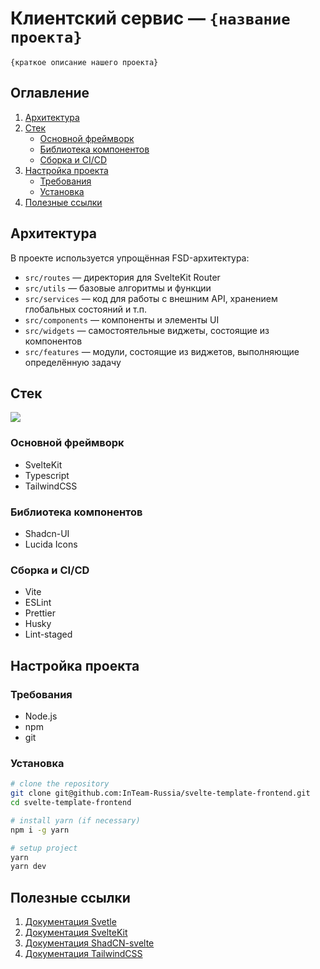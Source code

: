 # Клиентский сервис &mdash; `{название проекта}`

`{краткое описание нашего проекта}`

## Оглавление

1. [Архитектура](#архитектура)
1. [Стек](#стек)
   - [Основной фреймворк](#основной-фреймворк)
   - [Библиотека компонентов](#библиотека-компонентов)
   - [Сборка и CI/CD](#сборка-и-cicd)
1. [Настройка проекта](#настройка-проекта)
   - [Требования](#требования)
   - [Установка](#установка)
1. [Полезные ссылки](#полезные-ссылки)

## Архитектура

В проекте используется упрощённая FSD-архитектура:

- `src/routes` &mdash; директория для SvelteKit Router
- `src/utils` &mdash; базовые алгоритмы и функции
- `src/services` &mdash; код для работы с внешним API, хранением глобальных состояний и т.п.
- `src/components` &mdash; компоненты и элементы UI
- `src/widgets` &mdash; самостоятельные виджеты, состоящие из компонентов
- `src/features` &mdash; модули, состоящие из виджетов, выполняющие определённую задачу

## Стек

<img src="https://skillicons.dev/icons?i=svelte,typescript,tailwind,vite" />

### Основной фреймворк

- SvelteKit
- Typescript
- TailwindCSS

### Библиотека компонентов

- Shadcn-UI
- Lucida Icons

### Сборка и CI/CD

- Vite
- ESLint
- Prettier
- Husky
- Lint-staged

## Настройка проекта

### Требования

- Node.js
- npm
- git

### Установка

```bash
# clone the repository
git clone git@github.com:InTeam-Russia/svelte-template-frontend.git
cd svelte-template-frontend

# install yarn (if necessary)
npm i -g yarn

# setup project
yarn
yarn dev
```

## Полезные ссылки

1. [Документация Svetle](https://svelte.dev/docs/svelte/overview)
2. [Документация SvelteKit](https://svelte.dev/docs/kit/introduction)
3. [Документация ShadCN-svelte](https://shadcn-svelte.com/)
4. [Документация TailwindCSS](https://tailwindcss.com/docs/)

